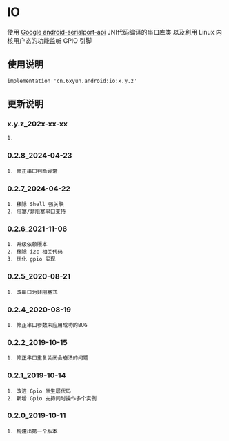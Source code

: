 ﻿IO
===
使用 [Google android-serialport-api](https://code.google.com/p/android-serialport-api) JNI代码编译的串口库类
以及利用 Linux 内核用户态的功能监听 GPIO 引脚

使用说明
---
```
implementation 'cn.6xyun.android:io:x.y.z'
```

更新说明
---
### x.y.z_202x-xx-xx
    1. 

### 0.2.8_2024-04-23
    1. 修正串口判断异常

### 0.2.7_2024-04-22
    1. 移除 Shell 强关联
    2. 阻塞/非阻塞串口支持

### 0.2.6_2021-11-06
    1. 升级依赖版本
    2. 移除 i2c 相关代码
    3. 优化 gpio 实现

### 0.2.5_2020-08-21
    1. 改串口为非阻塞式

### 0.2.4_2020-08-19
    1. 修正串口参数未应用成功的BUG

### 0.2.2_2019-10-15
    1. 修正串口重复关闭会崩溃的问题

### 0.2.1_2019-10-14
    1. 改进 Gpio 原生层代码
    2. 新增 Gpio 支持同时操作多个实例

### 0.2.0_2019-10-11
    1. 构建出第一个版本
